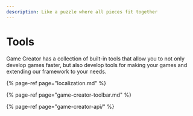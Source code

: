 ```yaml
---
description: Like a puzzle where all pieces fit together
---
```


# Tools

Game Creator has a collection of built-in tools that allow you to not only develop games faster, but also develop tools for making your games and extending our framework to your needs.

{% page-ref page="localization.md" %}

{% page-ref page="game-creator-toolbar.md" %}

{% page-ref page="game-creator-api/" %}



